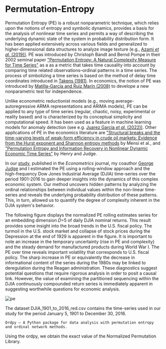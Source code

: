 # Permutation-Entropy

Permutation Entropy (PE) is a robust nonparametric technique, which relies upon the notions of entropy and symbolic dynamics, provides a basis for the analysis of nonlinear time series and permits a way of describing the underlying dynamic state of the system in probability distribution form. It has been applied extensively across various fields and generalized to higher-dimensional data structures to analyze image texture (e.g., [Azami *et al.* (2019))](https://doi.org/10.1016/j.image.2019.04.013). PE was introduced by Christoph Bandt and Bernd Pompe in their 2002 seminal paper ["Permutation Entropy: A Natural Complexity Measure for Time Series"](https://journals.aps.org/prl/abstract/10.1103/PhysRevLett.88.174102) as a as a metric that takes time causality into account by comparing time related observations–ordinal patterns in a time series. The process of simbolizing a time series is based on the method of delay time coordinates introduced in [Takens (1981)](https://link.springer.com/chapter/10.1007/BFb0091924). In economics, the notion of PE was introduced by [Matilla-García and Ruiz Marín (2008)](https://doi.org/10.1016/j.jeconom.2007.12.005) to develope a new nonparametric test for independence.

Unlike econometric reductionist models (e.g., moving average-autoregressive ARMA representations and ARIMA models), PE can be applied to any type of time series (regular, chaotic, noisy, experimental or reality based) and is characterized by its conceptual simplicity and computational speed. It has been used as a feature in machine learning models for anomaly detection (see e.g. [Juarez Garcia *et al.* (2022))](https://www.ece.ufl.edu/wp-content/uploads/sites/63/2022/05/Detecting-High-Risk-Anomalies-in-Aircraft-Dynamics-Through-Entropic-Analysis-of-Time-Series-Data.pdf). Other applications of PE in the economics literature are ["Structural breaks and the time-varying levels of weak-form efficiency in crude oil markets: Evidence from the Hurst exponent and Shannon entropy methods](https://doi.org/10.1016/j.inteco.2014.10.001) by Mensi et al., and ["Permutation Entropy and Information Recovery in Nonlinear Dynamic Economic Time Series"](https://doi.org/10.3390/econometrics7010010) by Henry and Judge.

In our [study](https://doi.org/10.3390/econometrics7010010), published in the _Econometrics_ journal, my coauthor [George Judge](https://are.berkeley.edu/users/george-g-judge) and I estimated the PE using a rolling-window approach and the high-frequency Dow Jones Industrial Average (DJIA) time-series over the period 1901-2016 to gain deeper insights into the dynamics of this complex economic system. Our method uncovers hidden patterns by analyzing the ordinal relationships between individual values within the non-linear time-series and reveals the underlying probability distribution of these patterns. This, in turn, allowed us to quantify the degree of complexity inherent in the DJIA system's behavior. 

The following figure displays the normalized PE rolling estimates series for an embedding dimension 𝐷=5 of daily DJIA nominal returns. This result provides some insight into the broad trends in the U.S. fiscal policy. The turmoil in the U.S. stock market and collapse of stock prices during the Depression at the end of 1929 is apparent in the figure. It is important to note an increase in the temporary uncertainty (rise in PE and complexity) and the steady demand for manufactured products during World War I. The PE over time reveals important volatility that corresponds to U.S. fiscal policy. The sharp increase in PE or equivalently the decrease in informational content of the series during the 1980s may be linked to deregulation during the Reagan administration. These diagnostics suggest potential questions that require rigorous analysis in order to posit a causal link. However, the value of examining the partitioned sequencing within the DJIA continuously compounded return series is immediately apparent in suggesting worthwhile questions for economic analysis.

![pe](https://github.com/mhenryo/Permutation-Entropy/assets/8084654/702097e1-cb63-40ad-ac4b-65130162f7dc)








The dataset DJIA_1901_to_2016_red.csv contains the time-series used in our study for the period January 5, 1901 to December 30, 2016.

    Ordpy — A Python package for data analysis with permutation entropy and ordinal network methods.
Using the ordpy, we obtain the exact value of the Normalized Permutation Library.

